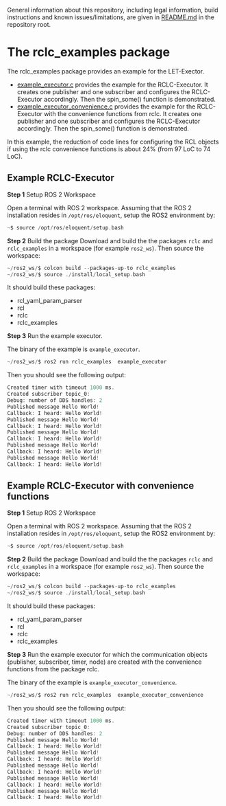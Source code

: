 General information about this repository, including legal information, build instructions and known issues/limitations, are given in [README.md](../README.md) in the repository root.

# The rclc_examples package

The rclc_examples package provides an example for the LET-Exector.
- [example_executor.c](example_executor.c) provides the example for the RCLC-Executor. It creates one publisher and one subscriber and configures the RCLC-Executor accordingly. Then the spin_some() function is demonstrated.
- [example_executor_convenience.c](example_executor_convenience.c) provides the example for the RCLC-Executor with the convenience functions from rclc. It creates one publisher and one subscriber and configures the RCLC-Executor accordingly. Then the spin_some() function is demonstrated.

In this example, the reduction of code lines for configuring the RCL objects if using the rclc convenience functions is about 24% (from 97 LoC to 74 LoC).

## Example RCLC-Executor
**Step 1** Setup ROS 2 Workspace

Open a terminal with ROS 2 workspace. Assuming that the ROS 2 installation resides in `/opt/ros/eloquent`, setup
the ROS2 environment by:
```C
~$ source /opt/ros/eloquent/setup.bash
```

**Step 2** Build the package
Download and build the the packages `rclc` and `rclc_examples` in a workspace (for example `ros2_ws`). Then source the workspace:
```C
~/ros2_ws/$ colcon build --packages-up-to rclc_examples
~/ros2_ws/$ source ./install/local_setup.bash
```
It should build these packages:
- rcl_yaml_param_parser
- rcl
- rclc
- rclc_examples

**Step 3** Run the example executor.

The binary of the example is `example_executor`.

```C
~/ros2_ws/$ ros2 run rclc_examples  example_executor
```
 Then you should see the following output:

```C
Created timer with timeout 1000 ms.
Created subscriber topic_0:
Debug: number of DDS handles: 2
Published message Hello World!
Callback: I heard: Hello World!
Published message Hello World!
Callback: I heard: Hello World!
Published message Hello World!
Callback: I heard: Hello World!
Published message Hello World!
Callback: I heard: Hello World!
Published message Hello World!
Callback: I heard: Hello World!
```

## Example RCLC-Executor with convenience functions
**Step 1** Setup ROS 2 Workspace

Open a terminal with ROS 2 workspace. Assuming that the ROS 2 installation resides in `/opt/ros/eloquent`, setup
the ROS2 environment by:
```C
~$ source /opt/ros/eloquent/setup.bash
```

**Step 2** Build the package
Download and build the the packages `rclc` and `rclc_examples` in a workspace (for example `ros2_ws`). Then source the workspace:
```C
~/ros2_ws/$ colcon build --packages-up-to rclc_examples
~/ros2_ws/$ source ./install/local_setup.bash
```
It should build these packages:
- rcl_yaml_param_parser
- rcl
- rclc
- rclc_examples

**Step 3** Run the example executor for which the communication objects (publisher, subscriber, timer, node)
are created with the convenience functions from the package rclc.

The binary of the example is `example_executor_convenience`.

```C
~/ros2_ws/$ ros2 run rclc_examples  example_executor_convenience
```
 Then you should see the following output:

```C
Created timer with timeout 1000 ms.
Created subscriber topic_0:
Debug: number of DDS handles: 2
Published message Hello World!
Callback: I heard: Hello World!
Published message Hello World!
Callback: I heard: Hello World!
Published message Hello World!
Callback: I heard: Hello World!
Published message Hello World!
Callback: I heard: Hello World!
Published message Hello World!
Callback: I heard: Hello World!
```
